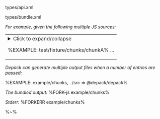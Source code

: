 <typedef name="BundleChunks" noArgTypesInToc>types/api.xml</typedef>

<!-- <typedef narrow name="BundleBase">types/bundle.xml</typedef> -->
<typedef narrow name="ChunksConfig">types/bundle.xml</typedef>

_For example, given the following multiple JS sources:_

<table><tr/><tr><td>

<details>
<summary>Click to expand/collapse

%EXAMPLE: test/fixture/chunks/chunkA%
...
</summary>

%EXAMPLE: test/fixture/chunks/chunkB%
%EXAMPLE: test/fixture/chunks/common%
%EXAMPLE: test/fixture/chunks%
</details>
</td></tr></table>

_Depack can generate multiple output files when a number of entries are passed:_

%EXAMPLE: example/chunks, ../src => @depack/depack%

_The bundled output:_
%FORK-js example/chunks%

_Stderr:_
%FORKERR example/chunks%


<!-- %EXAMPLE: example/bundle-src%

_Depack is used to make a JS file in ES2015 understood by old browsers:_

%EXAMPLE: example/bundle, ../src => @depack/depack%

_The bundled output:_
%FORK-js example/bundle%

_Stderr:_
%FORKERR example/bundle% -->

<!-- %EXAMPLE: example, ../src => @depack/depack%
%FORK example% -->

%~%